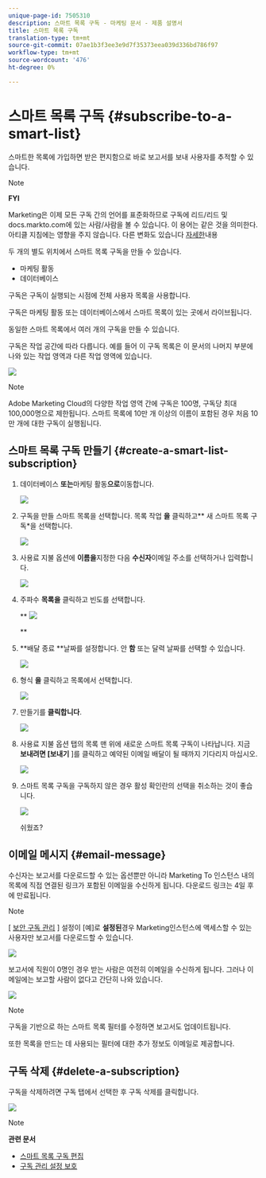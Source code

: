 ```yaml
---
unique-page-id: 7505310
description: 스마트 목록 구독 - 마케팅 문서 - 제품 설명서
title: 스마트 목록 구독
translation-type: tm+mt
source-git-commit: 07ae1b3f3ee3e9d7f35373eea039d336bd786f97
workflow-type: tm+mt
source-wordcount: '476'
ht-degree: 0%

---
```



# 스마트 목록 구독 {#subscribe-to-a-smart-list}

스마트한 목록에 가입하면 받은 편지함으로 바로 보고서를 보내 사용자를 추적할 수 있습니다.

>[!NOTE]
>
>**FYI**
>
>Marketing은 이제 모든 구독 간의 언어를 표준화하므로 구독에 리드/리드 및 docs.markto.com에 있는 사람/사람을 볼 수 있습니다. 이 용어는 같은 것을 의미한다.아티클 지침에는 영향을 주지 않습니다. 다른 변화도 있습니다 [자세한](http://docs.marketo.com/display/DOCS/Updates+to+Marketo+Terminology)내용

두 개의 별도 위치에서 스마트 목록 구독을 만들 수 있습니다.

* 마케팅 활동
* 데이터베이스

구독은 구독이 실행되는 시점에 전체 사용자 목록을 사용합니다.

구독은 마케팅 활동 또는 데이터베이스에서 스마트 목록이 있는 곳에서 라이브됩니다.

동일한 스마트 목록에서 여러 개의 구독을 만들 수 있습니다.

구독은 작업 공간에 따라 다릅니다. 예를 들어 이 구독 목록은 이 문서의 나머지 부분에 나와 있는 작업 영역과 다른 작업 영역에 있습니다.

![](assets/one.png)

>[!NOTE]
>
>Adobe Marketing Cloud의 다양한 작업 영역 간에 구독은 100명, 구독당 최대 100,000명으로 제한됩니다. 스마트 목록에 10만 개 이상의 이름이 포함된 경우 처음 10만 개에 대한 구독이 실행됩니다.

## 스마트 목록 구독 만들기 {#create-a-smart-list-subscription}

1. 데이터베이스 **또는**&#x200B;마케팅 활동&#x200B;**으로**&#x200B;이동합니다.

   ![](assets/db.png)

1. 구독을 만들 스마트 목록을 선택합니다. 목록 작업 **을** 클릭하고** 새 스마트 목록 구독*을 선택합니다.

   ![](assets/three.png)

1. 사용료 지불 옵션에 **이름을**&#x200B;지정한 다음 **수신자**&#x200B;이메일 주소를 선택하거나 입력합니다.

   ![](assets/image2015-9-14-13-3a18-3a38.png)

1. 주파수 **목록을** 클릭하고 빈도를 선택합니다.

   ** ![](assets/image2015-9-14-13-3a21-3a21.png)

   **

1. **배달 종료 **날짜를 설정합니다. 안 **함** 또는 달력 날짜를 선택할 수 있습니다.

   ![](assets/image2015-9-14-13-3a23-3a37.png)

1. 형식 **을** 클릭하고 목록에서 선택합니다.

   ![](assets/image2015-9-14-13-3a25-3a25.png)

1. 만들기를 **클릭합니다**.

   ![](assets/image2015-9-11-15-3a58-3a4.png)

1. 사용료 지불 옵션 탭의 목록 맨 위에 새로운 스마트 목록 구독이 나타납니다. 지금 **보내려면 [보내기** ]를 클릭하고 예약된 이메일 배달이 될 때까지 기다리지 마십시오.

   ![](assets/eight.png)

1. 스마트 목록 구독을 구독하지 않은 경우 활성 확인란의 선택을 취소하는 것이 좋습니다.

   ![](assets/nine.png)

   쉬웠죠?

## 이메일 메시지 {#email-message}

수신자는 보고서를 다운로드할 수 있는 옵션뿐만 아니라 Marketing To 인스턴스 내의 목록에 직접 연결된 링크가 포함된 이메일을 수신하게 됩니다. 다운로드 링크는 4일 후에 만료됩니다.

>[!NOTE]
>
>[ [보안 구독 관리](secure-the-subscription-admin-setting.md) ] 설정이 [예]로 **설정된**&#x200B;경우 Marketing인스턴스에 액세스할 수 있는 사용자만 보고서를 다운로드할 수 있습니다.

![](assets/image2015-4-17-15-3a46-3a47.png)

보고서에 직원이 0명인 경우 받는 사람은 여전히 이메일을 수신하게 됩니다. 그러나 이메일에는 보고할 사람이 없다고 간단히 나와 있습니다.

![](assets/image2015-4-17-16-3a11-3a8.png)

>[!NOTE]
>
>구독을 기반으로 하는 스마트 목록 필터를 수정하면 보고서도 업데이트됩니다.

또한 목록을 만드는 데 사용되는 필터에 대한 추가 정보도 이메일로 제공합니다.

## 구독 삭제 {#delete-a-subscription}

구독을 삭제하려면 구독 탭에서 선택한 후 구독 삭제를 클릭합니다.

![](assets/twelve.png)

>[!NOTE]
>
>**관련 문서**
>
>* [스마트 목록 구독 편집](edit-a-smart-list-subscription.md)
>* [구독 관리 설정 보호](secure-the-subscription-admin-setting.md)

>



